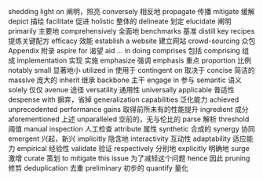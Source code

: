 shedding light on 阐明，照亮
conversely 相反地
propagate 传播
mitigate 缓解
depict 描绘
facilitate 促进
holistic 整体的
delineate 划定
elucidate 阐明
primarily 主要地
comprehensively 全面地
benchmarks 基准
distill key recipes 提炼关键配方
efficacy 效能
establish a website 建立网站
crowd-sourcing 众包
Appendix 附录
aspire for 渴望
aid ... in doing
comprises 包括
comprising 组成
implementation 实现 实施
emphasize 强调
emphasis 重点
proportion 比例
notably small 显著地小
utilized in 使用于
contingent on 取决于
concise 简洁的
massive 庞大的
inherit 继承
backbone 主干
engage in 参与
semantic 语义
solely 仅仅
avenue 途径
versatility 通用性
universally applicable 普适性
despense with 摒弃，省掉
generalization capabilities 泛化能力
achieved unprecedented performance gains 取得前所未有的性能提升
ingredient 成分
aforementioned 上述
unparalleled 空前的，无与伦比的
parse 解析
threshold 阈值
manual inspection 人工检查
attribute 属性
synthetic 合成的
synergy 协同
emergent 兴起，新兴
implicitly 隐含地
interactivity 互动性
adaptability 适应能力
empirical 经验性
validate 验证
respectively 分别地
explicitly 明确地
surge 激增
curate 策划
to mitigate this issue 为了减轻这个问题
hence 因此
pruning 修剪
deduplication 去重
preliminary 初步的
quantify 量化